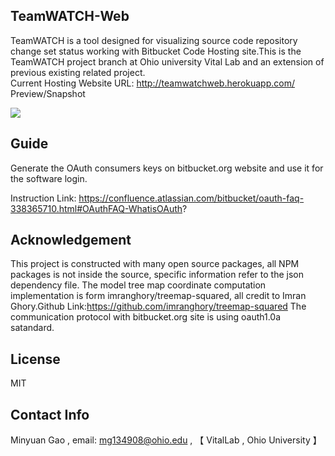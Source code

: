 ## TeamWATCH-Web
TeamWATCH is a tool designed for visualizing source code repository change set status working with Bitbucket Code Hosting site.This is the TeamWATCH project branch at Ohio university Vital Lab and an extension of previous existing related project.   
Current Hosting Website URL: http://teamwatchweb.herokuapp.com/   
Preview/Snapshot

![](https://image-store.slidesharecdn.com/c4e7fde2-6420-434e-8271-ea78c0648ded-medium.png)

## Guide
Generate the OAuth consumers keys on bitbucket.org website and use it for the software login.

Instruction Link:
https://confluence.atlassian.com/bitbucket/oauth-faq-338365710.html#OAuthFAQ-WhatisOAuth?


## Acknowledgement
This project is constructed with many open source packages, all NPM packages is not inside the source, specific information refer to the json dependency file. The model tree map coordinate computation implementation is form imranghory/treemap-squared, all credit to Imran Ghory.Github Link:https://github.com/imranghory/treemap-squared
The communication protocol with bitbucket.org site is using oauth1.0a satandard.

## License  
MIT

## Contact Info  
Minyuan Gao , email: mg134908@ohio.edu , 【 VitalLab , Ohio University 】

